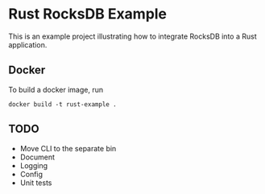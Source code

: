# Rust RocksDB Example
This is an example project illustrating how to integrate RocksDB into a Rust application.

## Docker
To build a docker image, run
```
docker build -t rust-example .
```

## TODO
* Move CLI to the separate bin
* Document
* Logging
* Config
* Unit tests